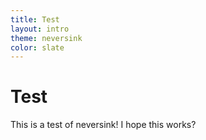 ```yaml
---
title: Test
layout: intro
theme: neversink
color: slate
---
```


# Test
This is a test of neversink! I hope this works?